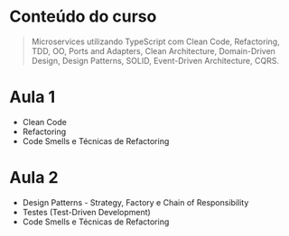 # Conteúdo do curso
> Microservices utilizando TypeScript com Clean Code, Refactoring, TDD, OO, Ports and Adapters, Clean Architecture, Domain-Driven Design, Design Patterns, SOLID, Event-Driven Architecture, CQRS.

# Aula 1
- Clean Code
- Refactoring
- Code Smells e Técnicas de Refactoring

# Aula 2
- Design Patterns - Strategy, Factory e Chain of Responsibility
- Testes (Test-Driven Development)
- Code Smells e Técnicas de Refactoring

